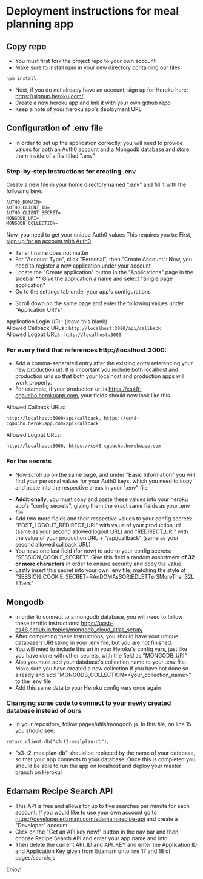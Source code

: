 # Deployment instructions for meal planning app

## Copy repo
* You must first fork the project repo to your own account
* Make sure to install npm in your new directory containing our files
```
npm install
```
* Next, if you do not already have an account, sign up for Heroku here: https://signup.heroku.com/
* Create a new heroku app and link it with your own github repo
* Keep a note of your heroku app's deployment URL

## Configuration of .env file
* In order to set up the application correctly, you will need to provide values for both an Auth0 account and a Mongodb database and store them inside of a file titled ".env"

### Step-by-step instructions for creating .env
Create a new file in your home directory named ".env" and fill it with the following keys
```
AUTH0_DOMAIN=
AUTH0_CLIENT_ID=
AUTH0_CLIENT_SECRET=
MONGODB_URI=
MONGODB_COLLECTION=
```

Now, you need to get your unique Auth0 values
This requires you to:
First, [sign up for an account with Auth0](https://auth0.com/signup)
* Tenant name does not matter
* For "Account Type", click "Personal", then "Create Account":
Now, you need to register a new application under your account
* Locate the "Create application" button in the "Applications" page in the sidebar
** Give the application a name and select "Single page application"
* Go to the settings tab under your app's configurations
- Scroll down on the same page and enter the following values under "Application URI's"

Application Login URI : (leave this blank)                        
Allowed Callback URLs : `http://localhost:3000/api/callback`                                                              
Allowed Logout URLs   : `http://localhost:3000`   
### For every field that references http://localhost:3000:
* Add a comma-separated entry after the existing entry referencing your new production url. It is important you include both localhost and production urls so that both your localhost and production apps will work properly.
* For example, if your production url is https://cs48-cgaucho.herokuapp.com, your fields should now look like this.

Allowed Callback URLs:
```
http://localhost:3000/api/callback, https://cs48-cgaucho.herokuapp.com/api/callback
```
Allowed Logout URLs:
```
http://localhost:3000, https://cs48-cgaucho.herokuapp.com
```
### For the secrets
- Now scroll up on the same page, and under "Basic Information" you will find your personal values for your Auth0 keys, which you need to copy and paste into the respective areas in your ".env" file
* **Additionally**, you must copy and paste these values into your heroku app's "config secrets", giving them the exact same fields as your .env file
* Add two more fields and their respective values to your config secrets: "POST_LOGOUT_REDIRECT_URI" with value of your production url (same as your second allowed logout URL) and "REDIRECT_URI" with the value of your production URL + "/api/callback" (same as your second allowed callback URL)
* You have one last field (for now) to add to your config secrets: "SESSION_COOKIE_SECRET". Give this field a random assortment **of 32 or more characters** in order to ensure security and copy the value.
* Lastly insert this secret into your own .env file, matching the style of "SESSION_COOKIE_SECRET=RAnDOMAsSORtEDLETTerSMoreThan32LETters"
## Mongodb
* In order to connect to a mongodb database, you will need to follow these terrific instructions:
https://ucsb-cs48.github.io/topics/mongodb_cloud_atlas_setup/
* After completing these instructions, you should have your unique database's URI string in your .env file, but you are not finished.
* You will need to include this uri in your Heroku's config vars, just like you have done with other secrets, with the field as "MONGODB_URI"
* Also you must add your database's collection name to your .env file. Make sure you have created a new collection if you have not done so already and add "MONGODB_COLLECTION=<your_collection_name>" to the .env file
* Add this same data to your Heroku config vars once again
### Changing some code to connect to your newly created database instead of ours
* In your repository, follow pages/utils/mongodb.js. In this file, on line 15 you should see:
```
return client.db("s3-t2-mealplan-db");
```
* "s3-t2-mealplan-db" should be replaced by the name of your database, so that your app connects to your database.
Once this is completed you should be able to run the app on localhost and deploy your master branch on Heroku!
## Edamam Recipe Search API
* This API is free and allows for up to five searches per minute for each account. If you would like to use your own account go to https://developer.edamam.com/edamam-recipe-api and create a "Developer" account.
* Click on the "Get an API key now!" button in the nav bar and then choose Recipe Search API and enter your app name and info.
* Then delete the current API_ID and API_KEY and enter the Application ID and Application Key given from Edamam onto line 17 and 18 of pages/search.js.

Enjoy!


